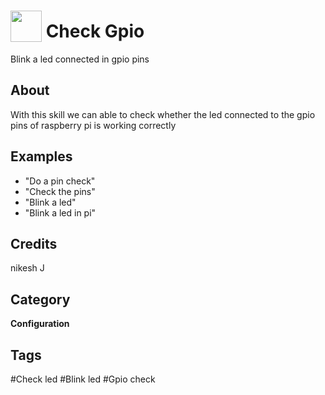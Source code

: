 # <img src="https://raw.githack.com/FortAwesome/Font-Awesome/master/svgs/solid/dragon.svg" card_color="#E92559" width="50" height="50" style="vertical-align:bottom"/> Check Gpio
Blink a led connected in gpio pins

## About
With this skill we can able to check whether the led connected to the gpio pins of raspberry pi is working correctly

## Examples
* "Do a pin check"
* "Check the pins"
* "Blink a led"
* "Blink a led in pi"

## Credits
nikesh J

## Category
**Configuration**

## Tags
#Check led
#Blink led
#Gpio check

